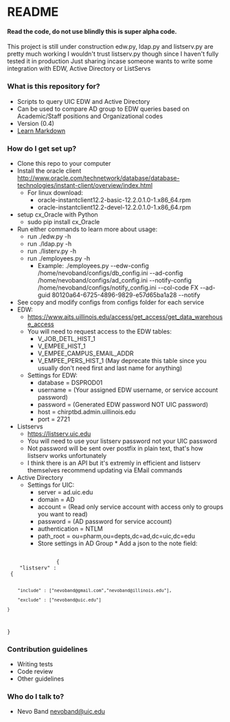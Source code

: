 # README #

#### Read the code, do not use blindly this is super alpha code.
This project is still under construction edw.py, ldap.py and listserv.py are pretty much working
I wouldn't trust listserv.py though since I haven't fully tested it in production
Just sharing incase someone wants to write some integration with EDW, Active Directory or ListServs

### What is this repository for? ###

* Scripts to query UIC EDW and Active Directory
* Can be used to compare AD group to EDW queries based on Academic/Staff positions and Organizational codes
* Version (0.4)
* [Learn Markdown](https://bitbucket.org/tutorials/markdowndemo)

### How do I get set up? ###

* Clone this repo to your computer
* Install the oracle client http://www.oracle.com/technetwork/database/database-technologies/instant-client/overview/index.html
	* For linux download:
		* oracle-instantclient12.2-basic-12.2.0.1.0-1.x86_64.rpm
		* oracle-instantclient12.2-devel-12.2.0.1.0-1.x86_64.rpm 
* setup cx_Oracle with Python
	* sudo  pip install cx_Oracle 
* Run either commands to learn more about usage:
	* run ./edw.py -h
	* run ./ldap.py -h
	* run ./listerv.py -h
	* run ./employees.py -h
		* Example: ./employees.py --edw-config /home/nevoband/configs/db_config.ini --ad-config /home/nevoband/configs/ad_config.ini --notify-config /home/nevoband/configs/notify_config.ini --col-code FX --ad-guid 80120a64-6725-4896-9829-e57d65ba1a28 --notify
* See copy and modify configs from configs folder for each service
* EDW:
	* https://www.aits.uillinois.edu/access/get_access/get_data_warehouse_access
	* You will need to request access to the EDW tables:
		* V_JOB_DETL_HIST_1
		* V_EMPEE_HIST_1
		* V_EMPEE_CAMPUS_EMAIL_ADDR
		* V_EMPEE_PERS_HIST_1 (May deprecate this table since you usually don't need first and last name for anything)
	* Settings for EDW:
		* database = DSPROD01
		* username = (Your assigned EDW username, or service account password)
		* password = (Generated EDW password NOT UIC password)
		* host = chirptbd.admin.uillinois.edu
		* port = 2721
* Listservs
	* https://listserv.uic.edu
	* You will need to use your listserv password not your UIC password
	* Not password will be sent over postfix in plain text, that's how listserv works unfortunately 
	* I think there is an API but it's extremly in efficient and listserv themselves recommend updating via EMail commands
* Active Directory
	* Settings for UIC:
		* server = ad.uic.edu
		* domain = AD
		* account = (Read only service account with access only to groups you want to read)
		* password = (AD password for service account)
		* authentication = NTLM
		* path_root = ou=pharm,ou=depts,dc=ad,dc=uic,dc=edu
        * Store settings in AD Group
                * Add a json to the note field:
<code>
                {
    "listserv" :
 {
    
        "include" : ["nevoband@gmail.com","nevoband@illinois.edu"],
    
        "exclude" : ["nevoband@uic.edu"]
  
    }


}
</code>
### Contribution guidelines ###

* Writing tests
* Code review
* Other guidelines

### Who do I talk to? ###

* Nevo Band nevoband@uic.edu
